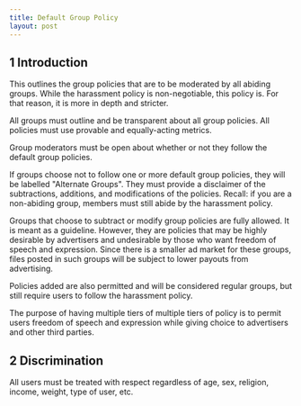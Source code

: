 ```yaml
---
title: Default Group Policy
layout: post
---
```


1 Introduction
---------------

This outlines the group policies that are to be moderated by all abiding groups. While the harassment policy is non-negotiable, this policy is. For that reason, it is more in depth and stricter.

All groups must outline and be transparent about all group policies. All policies must use provable and equally-acting metrics.

Group moderators must be open about whether or not they follow the default group policies.

If groups choose not to follow one or more default group policies, they will be labelled "Alternate Groups". They must provide a disclaimer of the subtractions, additions, and modifications of the policies. Recall: if you are a non-abiding group, members must still abide by the harassment policy.

Groups that choose to subtract or modify group policies are fully allowed. It is meant as a guideline. However, they are policies that may be highly desirable by advertisers and undesirable by those who want freedom of speech and expression. Since there is a smaller ad market for these groups, files posted in such groups will be subject to lower payouts from advertising.

Policies added are also permitted and will be considered regular groups, but still require users to follow the harassment policy.

The purpose of having multiple tiers of multiple tiers of policy is to permit users freedom of speech and expression while giving choice to advertisers and other third parties.

2 Discrimination
----------------

All users must be treated with respect regardless of age, sex, religion, income, weight, type of user, etc.


